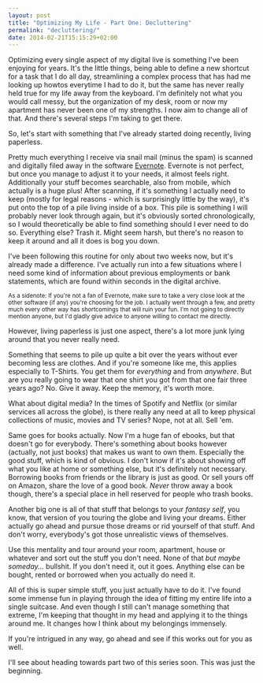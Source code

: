 ```yaml
---
layout: post
title: "Optimizing My Life - Part One: Decluttering"
permalink: "decluttering/"
date: 2014-02-21T15:15:29+02:00
---
```


Optimizing every single aspect of my digital live is something I've been enjoying for years. It's the little things, being able to define a new shortcut for a task that I do all day, streamlining a complex process that has had me looking up howtos everytime I had to do it, but the same has never really held true for my life away from the keyboard. I'm definitely not what you would call messy, but the organization of my desk, room or now my apartment has never been one of my strengths. I now aim to change all of that. And there's several steps I'm taking to get there.

So, let's start with something that I've already started doing recently, living paperless.

Pretty much everything I receive via snail mail (minus the spam) is scanned and digitally filed away in the software [Evernote](https://evernote.com/). Evernote is not perfect, but once you manage to adjust it to your needs, it almost feels right. Additionally your stuff becomes searchable, also from mobile, which actually is a huge plus!
After scanning, if it's something I actually need to keep (mostly for legal reasons - which is surprisingly little by the way), it's put onto the top of a pile living inside of a box. This pile is something I will probably never look through again, but it's obviously sorted chronologically, so I would theoretically be able to find something should I ever need to do so.
Everything else? Trash it. Might seem harsh, but there's no reason to keep it around and all it does is bog you down.

I've been following this routine for only about two weeks now, but it's already made a difference. I've actually run into a few situations where I need some kind of information about previous employments or bank statements, which are found within seconds in the digital archive.

<sub>As a sidenote: If you're not a fan of Evernote, make sure to take a very close look at the other software (if any) you're choosing for the job. I actually went through a few, and pretty much every other way has shortcomings that will ruin your fun. I'm not going to directly mention anyone, but I'd gladly give advice to anyone willing to contact me directly.</sub>

However, living paperless is just one aspect, there's a lot more junk lying around that you never really need.

Something that seems to pile up quite a bit over the years without ever becoming less are clothes. And if you're someone like me, this applies especially to T-Shirts. You get them for *everything* and from *anywhere*. But are you really going to wear that one shirt you got from that one fair three years ago? No. Give it away. Keep the memory, it's worth more.

What about digital media? In the times of Spotify and Netflix (or similar services all across the globe), is there really any need at all to keep physical collections of music, movies and TV series? Nope, not at all. Sell 'em.

Same goes for books actually. Now I'm a huge fan of ebooks, but that doesn't go for everybody. There's something about books however (actually, not just books) that makes us want to own them. Especially the good stuff, which is kind of obvious. I don't know if it's about showing off what you like at home or something else, but it's definitely not necessary. Borrowing books from friends or the library is just as good. Or sell yours off on Amazon, share the love of a good book. *Never* throw away a book though, there's a special place in hell reserved for people who trash books.

Another big one is all of that stuff that belongs to your *fantasy self*, you know, that version of you touring the globe and living your dreams. Either actually go ahead and pursue those dreams or rid yourself of that stuff. And don't worry, everybody's got those unrealistic views of themselves.

Use this mentality and tour around your room, apartment, house or whatever and sort out the stuff you don't need. None of that *but maybe someday...* bullshit. If you don't need it, out it goes. Anything else can be bought, rented or borrowed when you actually do need it.

<!-- #### The Digital Stuff

Yeah... It's not just the analog world. I spend a huge amount of my time in front of a screen and the digital world is just as important to me as the analog counterpart, but here I want to just quickly mention two small areas that have caught my eye especially.

The two big problematic areas of my digital life are my downloads directory and my browser bookmarks. I've been using my bookmarks as a read-later list for years now, but I might as well just have been piping them directly into /dev/null. If that sounds like you, give up the idea of saving something for later. Read it now, or close that tab. You might just as well clean out your RSS feeds as well, looking at it from that angle, it might not have been bad that Google Reader shut down.

For that ever-growing downloads directory, which is more of a tmp directory for everything, I've had a lot of success with using a software called [Hazel](http://www.noodlesoft.com/hazel.php) to delete everything that's been there for over seven days. If you actually shut down your computer, a @reboot cronjob doing the same might work for you, just be sure to don't put anything vital into that directory. -->

All of this is super simple stuff, you just actually have to do it. I've found some immense fun in playing through the idea of fitting my entire life into a single suitcase. And even though I still can't manage something that extreme, I'm keeping that thought in my head and applying it to the things around me. It changes how I think about my belongings immensely.

If you're intrigued in any way, go ahead and see if this works out for you as well.

I'll see about heading towards part two of this series soon. This was just the beginning.
